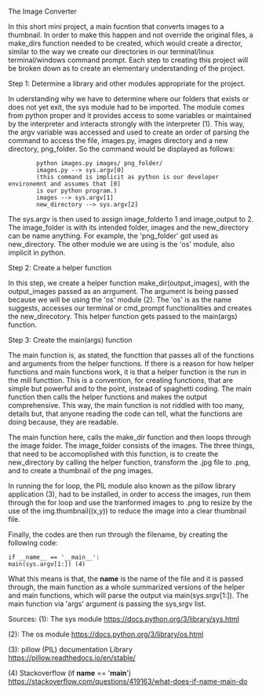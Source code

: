 The Image Converter

In this short mini project, a main fucntion that converts images to a thumbnail.
In order to make this happen and not override the original files, a make_dirs function
needed to be created, which would create a director, similar to the way we create our directories
in our terminal/linux terminal/windows command prompt. Each step to creating this project
will be broken down as to create an elementary understanding of the project.

Step 1: Determine a library and other modules appropriate for the project.

In uderstanding why we have to determine where our folders that exists or does not yet exit,
the sys module had to be imported. The module comes from python proper and it provides access
to some variables or maintained by the interpreter and interacts strongly with the interpreter (1).
This way, the argv variable was accessed and used to create an order of parsing the command to
access the file, images.py, images directory and a new directory, png_folder. So the command
would be displayed as follows:

            python images.py images/ png_folder/
            images.py --> sys.argv[0]
            (this command is implicit as python is our developer environemnt and assumes that [0]
            is our python program.)
            images --> sys.argv[1]
            new_directory --> sys.argv[2]

The sys.argv is then used to assign image_folderto 1 and image_output to 2. The image_folder
is with its intended folder, images and the new_directory can be name anything. For example,
the 'png_folder' got used as new_directory. The other module we are using is the 'os' module,
also implicit in python.

Step 2: Create a helper function

In this step, we create a helper function make_dir(output_images), with the output_images passed
as an arrgument. The argument is being passed because we will be using the 'os' module (2). The 'os'
is as the name suggests, accesses our terminal or cmd_prompt functionalities and creates the
new_direcotory. This helper function gets passed to the main(args) function.

Step 3: Create the main(args) function

The main function is, as stated, the functtion that passes all of the functions and arguments from
the helper functions. If there is a reason for how helper functions and main functions work, it is
that a helper function is the run in the mill functtion. This is a convention, for creating functions,
that are simple but powerful and to the point, instead of spaghetti coding. The main function then calls
the helper functions and makes the output comprehensive. This way, the main function is not riddled with
too many, details but, that anyone reading the code can tell, what the functions are doing because, they
are readable.

The main function here, calls the make_dir function and then loops through the image folder. The
image_folder consists of the images. The three things, that need to be accomoplished with this function,
is to create the new_directory by calling the helper function, transform the .jpg file to .png, and to
create a thumbnail of the png images.

In running the for loop, the PIL module also known as the pillow library application (3),
had to be installed, in order to access the images, run them through the for loop and use the tranformed
images to .png to resize by the use of the  img.thumbnail((x,y)) to reduce the image into a clear thumbnail
file.

Finally, the codes are then run through the filename, by creating the following code:

    if __name__ == '__main__':
    main(sys.argv[1:]) (4)

What this means is that, the __name__ is the name of the file and it is passed through,
the main function as a whole summarized versions of the helper and main functions, which will
parse the output via  main(sys.srgv[1:]). The main function via 'args' argument is passing the
sys,srgv list.



Sources:
(1): The sys module
https://docs.python.org/3/library/sys.html

(2): The os module
https://docs.python.org/3/library/os.html

(3): pillow (PIL) documentation Library
https://pillow.readthedocs.io/en/stable/

(4) Stackoverflow (if __name__ == '__main__')
https://stackoverflow.com/questions/419163/what-does-if-name-main-do







